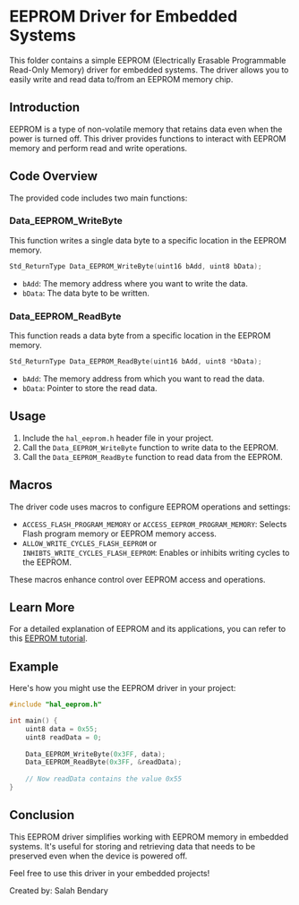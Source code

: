 # EEPROM Driver for Embedded Systems

This folder contains a simple EEPROM (Electrically Erasable Programmable Read-Only Memory) driver for embedded systems. The driver allows you to easily write and read data to/from an EEPROM memory chip.

## Introduction

EEPROM is a type of non-volatile memory that retains data even when the power is turned off. This driver provides functions to interact with EEPROM memory and perform read and write operations.

## Code Overview 

The provided code includes two main functions:

### Data_EEPROM_WriteByte

This function writes a single data byte to a specific location in the EEPROM memory.

```c
Std_ReturnType Data_EEPROM_WriteByte(uint16 bAdd, uint8 bData);
```

- `bAdd`: The memory address where you want to write the data.
- `bData`: The data byte to be written.

### Data_EEPROM_ReadByte

This function reads a data byte from a specific location in the EEPROM memory.

```c
Std_ReturnType Data_EEPROM_ReadByte(uint16 bAdd, uint8 *bData);
```

- `bAdd`: The memory address from which you want to read the data.
- `bData`: Pointer to store the read data.

## Usage

1. Include the `hal_eeprom.h` header file in your project.
2. Call the `Data_EEPROM_WriteByte` function to write data to the EEPROM.
3. Call the `Data_EEPROM_ReadByte` function to read data from the EEPROM.

## Macros

The driver code uses macros to configure EEPROM operations and settings:

- `ACCESS_FLASH_PROGRAM_MEMORY` or `ACCESS_EEPROM_PROGRAM_MEMORY`: Selects Flash program memory or EEPROM memory access.
- `ALLOW_WRITE_CYCLES_FLASH_EEPROM` or `INHIBTS_WRITE_CYCLES_FLASH_EEPROM`: Enables or inhibits writing cycles to the EEPROM.

These macros enhance control over EEPROM access and operations.

## Learn More

For a detailed explanation of EEPROM and its applications, you can refer to this [EEPROM tutorial](https://www.electronics-notes.com/articles/electronic_components/memories/eeprom-electrically-erasable-programmable-read-only-memory-basics-tutorial.php).

## Example

Here's how you might use the EEPROM driver in your project:

```c
#include "hal_eeprom.h"

int main() {
    uint8 data = 0x55;
    uint8 readData = 0;
    
    Data_EEPROM_WriteByte(0x3FF, data);
    Data_EEPROM_ReadByte(0x3FF, &readData);
    
    // Now readData contains the value 0x55
}
```

## Conclusion

This EEPROM driver simplifies working with EEPROM memory in embedded systems. It's useful for storing and retrieving data that needs to be preserved even when the device is powered off.

Feel free to use this driver in your embedded projects!

Created by: Salah Bendary

